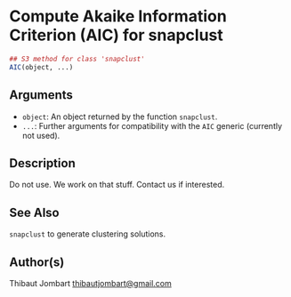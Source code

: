 # Compute Akaike Information Criterion (AIC) for snapclust

```r
## S3 method for class 'snapclust'
AIC(object, ...)
```

## Arguments

- `object`: An object returned by the function `snapclust`.
- `...`: Further arguments for compatibility with the `AIC` generic (currently not used).

## Description

Do not use. We work on that stuff. Contact us if interested.

## See Also

`snapclust` to generate clustering solutions.

## Author(s)

Thibaut Jombart thibautjombart@gmail.com



